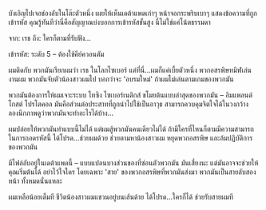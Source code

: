บังเอิญไปเจอช่องลับในโต๊ะตัวหนึ่ง เผยให้เห็นเดต้าแพดเก่าๆ หน้าจอกระพริบเบาๆ แสดงข้อความที่ถูกเข้ารหัส คุณรู้ทันทีว่านี่คือสัญญาณบ่งบอกการเข้ารหัสขั้นสูง นี่ไม่ใช่แค่โน้ตธรรมดา

จาก: เรธ
ถึง: ใครก็ตามที่รับฟัง...

เข้ารหัส: ระดับ 5 – ต้องใช้คีย์ควอนตัม

ผมติดกับ พวกมันเรียกผมว่า เรธ ในโลกไซเบอร์ แต่ที่นี่...ผมก็แค่เบี้ยตัวหนึ่ง พวกอสรพิษทมิฬเล่นงานผม พวกมันจับตัวน้องสาวผมไป บอกว่าจะ 'อบรมใหม่' ถ้าผมไม่เล่นตามเกมของพวกมัน

พวกมันต้องการให้ผมเจาะระบบ ไทซิง ไซเบอร์เนติกส์ ขโมยต้นแบบล่าสุดของพวกมัน – อิมแพลนต์ โกสต์ โปรโตคอล มันคือส่วนต่อประสาทที่ถูกนำไปใช้เป็นอาวุธ สามารถควบคุมจิตใจได้ในวงกว้าง ลองนึกภาพดูว่าพวกมันจะทำอะไรได้บ้าง...

ผมปล่อยให้พวกมันทำแบบนี้ไม่ได้ แต่ผมสู้พวกมันคนเดียวไม่ได้ ถ้ามีใครที่ไหนก็ตามมีความสามารถในการถอดรหัสนี้ ได้โปรด...ช่วยผมด้วย ช่วยตามหาน้องสาวผม หยุดพวกอสรพิษ และล้มปฏิบัติการของพวกมัน

มีไฟล์ลับอยู่ในเดต้าแพดนี้ – แบบแปลนบางส่วนของที่ซ่อนตัวพวกมัน มันเสี่ยงนะ แต่มันอาจจะช่วยให้คุณเริ่มต้นได้ อย่าไว้ใจใคร โดยเฉพาะ 'สาย' ของพวกอสรพิษที่พวกมันส่งมา พวกมันเป็นสายลับสองหน้า ทั้งหมดนั่นแหละ

ผมเหลือน้อยเต็มที ชีวิตน้องสาวผมแขวนอยู่บนเส้นด้าย ได้โปรด...ใครก็ได้ ช่วยรับสายผมที
